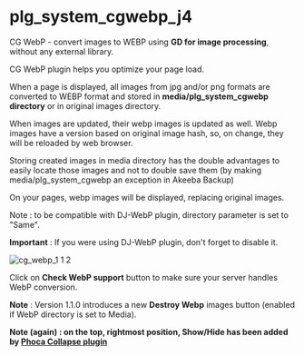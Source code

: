 # plg_system_cgwebp_j4
CG WebP - convert images to WEBP using <b>GD for image processing</b>, without any external library.

CG WebP plugin helps you optimize your page load.

When a page is displayed, all images from jpg and/or png formats are converted to WEBP format and stored in <b>media/plg_system_cgwebp directory</b> or in original images directory.

When images are updated, their webp images is updated as well. Webp images have a version based on original image hash, so, on change, they will be reloaded by web browser.

Storing created images in media directory has the double advantages to easily locate those images and not to double save them (by making media/plg_system_cgwebp an exception in Akeeba Backup)

On your pages, webp images will be displayed, replacing original images.

Note : to be compatible with DJ-WebP plugin, directory parameter is set to "Same".

<b>Important</b> : If you were using DJ-WebP plugin, don't forget to disable it.

![cg_webp_1 1 2](https://github.com/conseilgouz/plg_system_cgwebp_j4/assets/19435246/cd2a6ee4-acb8-4d39-a6f8-bccfd8b139bc)

Click on <b>Check WebP support</b> button to make sure your server handles WebP conversion.

<b>Note</b> : Version 1.1.0 introduces a new <b>Destroy Webp</b> images button (enabled if WebP directory is set to Media).

<b>Note (again) : on the top, rightmost position, Show/Hide has been added by <a href="https://www.phoca.cz/phoca-collapse-system-plugin" target="_blank">Phoca Collapse plugin</a>
